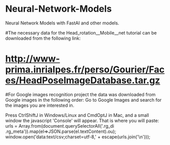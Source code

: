 # Neural-Network-Models
Neural Network Models with FastAI and other models.


#The necessary data for the Head_rotation__Mobile__net tutorial can be downloaded from  the following link:
# http://www-prima.inrialpes.fr/perso/Gourier/Faces/HeadPoseImageDatabase.tar.gz


#For Google images recognition project the data was downloaded from Google images in the following order:
Go to Google Images and search for the images you are interested in.

Press CtrlShiftJ in Windows/Linux and CmdOptJ in Mac, and a small window the javascript 'Console' will appear. That is where you will paste:
urls = Array.from(document.querySelectorAll('.rg_di .rg_meta')).map(el=>JSON.parse(el.textContent).ou);
window.open('data:text/csv;charset=utf-8,' + escape(urls.join('\n')));

